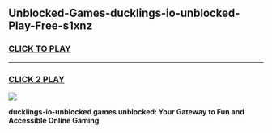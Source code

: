 
## Unblocked-Games-ducklings-io-unblocked-Play-Free-s1xnz
<h3>
<a href="https://premium76.site?title=ducklings-io-unblocked&ref=21A">CLICK TO PLAY</a></h3>
<hr>

<h3>
<a href="https://premium76.site?title=ducklings-io-unblocked&ref=21A">CLICK 2 PLAY</a>
  
</h3>

<a href="https://premium76.site?title=ducklings-io-unblocked&ref=21A"><img src="https://clearcache.store/games.png"></a>


**ducklings-io-unblocked games unblocked: Your Gateway to Fun and Accessible Online Gaming**
